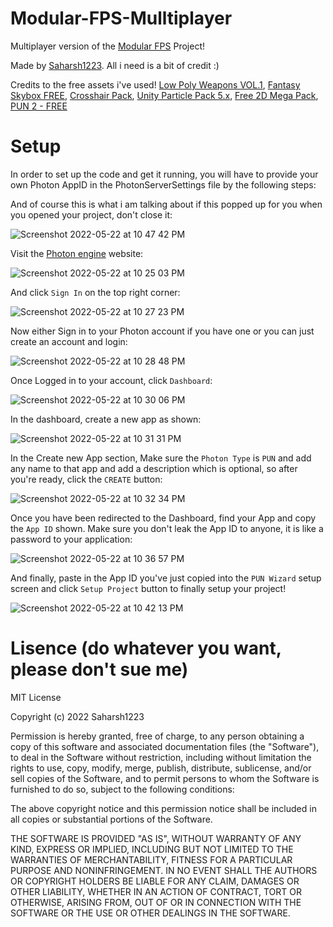 # Modular-FPS-Mulltiplayer
Multiplayer version of the [Modular FPS](https://www.youtube.com/watch?v=ESh2hmG-y6U) Project!

Made by [Saharsh1223](https://www.youtube.com/SaharshDev). All i need is a bit of credit :)

Credits to the free assets i've used!
[Low Poly Weapons VOL.1](https://assetstore.unity.com/packages/3d/props/guns/low-poly-weapons-vol-1-151980),
[Fantasy Skybox FREE](https://assetstore.unity.com/packages/2d/textures-materials/sky/fantasy-skybox-free-18353),
[Crosshair Pack](https://www.kenney.nl/assets/crosshair-pack),
[Unity Particle Pack 5.x](https://assetstore.unity.com/packages/essentials/asset-packs/unity-particle-pack-5-x-73777),
[Free 2D Mega Pack](https://assetstore.unity.com/packages/2d/free-2d-mega-pack-177430),
[PUN 2 - FREE](https://assetstore.unity.com/packages/tools/network/pun-2-free-119922)

# Setup
In order to set up the code and get it running, you will have to provide your own Photon AppID in the PhotonServerSettings file by the following steps:

And of course this is what i am talking about if this popped up for you when you opened your project, don't close it:

![Screenshot 2022-05-22 at 10 47 42 PM](https://user-images.githubusercontent.com/88390577/169707441-e8cb408f-b2f2-40b5-89d3-3aab725c9a51.png)


Visit the [Photon engine](https://www.photonengine.com) website:

![Screenshot 2022-05-22 at 10 25 03 PM](https://user-images.githubusercontent.com/88390577/169706633-fb539694-5be4-4645-bfed-d43bcb569669.png)


And click `Sign In` on the top right corner:

![Screenshot 2022-05-22 at 10 27 23 PM](https://user-images.githubusercontent.com/88390577/169706712-4f53d40d-cc96-425c-a81c-420df0ecf1ea.png)


Now either Sign in to your Photon account if you have one or you can just create an account and login:

![Screenshot 2022-05-22 at 10 28 48 PM](https://user-images.githubusercontent.com/88390577/169706760-ec0200de-8d0e-416f-aebf-0bdfbfc042e6.png)


Once Logged in to your account, click `Dashboard`:

![Screenshot 2022-05-22 at 10 30 06 PM](https://user-images.githubusercontent.com/88390577/169706830-7b7e5401-3c13-489f-bf69-758bf01898c1.png)


In the dashboard, create a new app as shown:

![Screenshot 2022-05-22 at 10 31 31 PM](https://user-images.githubusercontent.com/88390577/169706885-d513a41d-c372-4c09-a720-ef88ec683ad4.png)


In the Create new App section, Make sure the `Photon Type` is `PUN` and add any name to that app and add a description which is optional, so after you're ready, click the `CREATE` button:

![Screenshot 2022-05-22 at 10 32 34 PM](https://user-images.githubusercontent.com/88390577/169706974-dbc1a0ec-cf5d-4e52-bd9e-15405eb9fc21.png)


Once you have been redirected to the Dashboard, find your App and copy the `App ID` shown. Make sure you don't leak the App ID to anyone, it is like a password to your application:

![Screenshot 2022-05-22 at 10 36 57 PM](https://user-images.githubusercontent.com/88390577/169707116-e8530c8d-61c7-4e73-8892-1aa93cc2cfc3.png)


And finally, paste in the App ID you've just copied into the `PUN Wizard` setup screen and click `Setup Project` button to finally setup your project!

![Screenshot 2022-05-22 at 10 42 13 PM](https://user-images.githubusercontent.com/88390577/169707267-9215f189-579a-4086-af7e-84acfe582258.png)


# Lisence (do whatever you want, please don't sue me)
MIT License

Copyright (c) 2022 Saharsh1223

Permission is hereby granted, free of charge, to any person obtaining a copy
of this software and associated documentation files (the "Software"), to deal
in the Software without restriction, including without limitation the rights
to use, copy, modify, merge, publish, distribute, sublicense, and/or sell
copies of the Software, and to permit persons to whom the Software is
furnished to do so, subject to the following conditions:

The above copyright notice and this permission notice shall be included in all
copies or substantial portions of the Software.

THE SOFTWARE IS PROVIDED "AS IS", WITHOUT WARRANTY OF ANY KIND, EXPRESS OR
IMPLIED, INCLUDING BUT NOT LIMITED TO THE WARRANTIES OF MERCHANTABILITY,
FITNESS FOR A PARTICULAR PURPOSE AND NONINFRINGEMENT. IN NO EVENT SHALL THE
AUTHORS OR COPYRIGHT HOLDERS BE LIABLE FOR ANY CLAIM, DAMAGES OR OTHER
LIABILITY, WHETHER IN AN ACTION OF CONTRACT, TORT OR OTHERWISE, ARISING FROM,
OUT OF OR IN CONNECTION WITH THE SOFTWARE OR THE USE OR OTHER DEALINGS IN THE
SOFTWARE.
